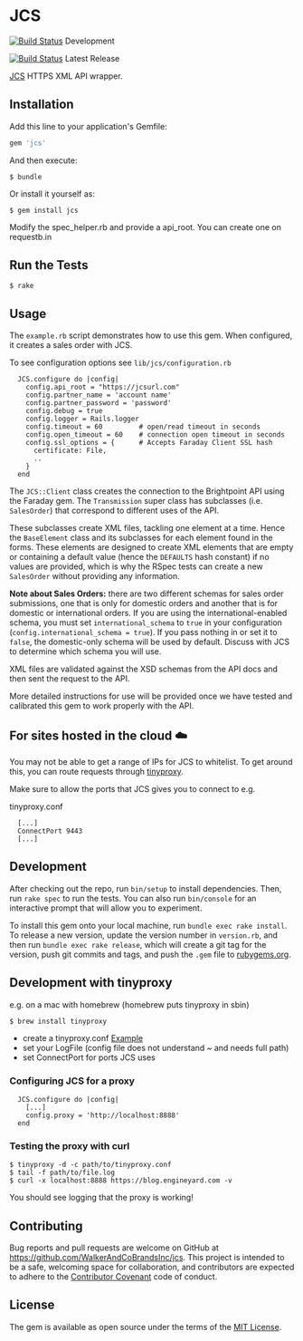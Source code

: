 # JCS
[![Build Status](https://travis-ci.org/WalkerAndCoBrandsInc/jcs.svg?branch=develop)](https://travis-ci.org/WalkerAndCoBrandsInc/jcs) Development

[![Build Status](https://travis-ci.org/WalkerAndCoBrandsInc/jcs.svg?branch=master)](https://travis-ci.org/WalkerAndCoBrandsInc/jcs) Latest Release


[JCS](http://www.JCS.com/IMD_WASWeb/jsp/login/corporate.jsp) HTTPS XML API wrapper.


## Installation

Add this line to your application's Gemfile:

```ruby
gem 'jcs'
```

And then execute:

    $ bundle

Or install it yourself as:

    $ gem install jcs


Modify the spec_helper.rb and provide a api_root. You can create one on requestb.in

## Run the Tests

    $ rake

## Usage

The `example.rb` script demonstrates how to use this gem. When
configured, it creates a sales order with JCS.

To see configuration options see `lib/jcs/configuration.rb`

```
  JCS.configure do |config|
    config.api_root = "https://jcsurl.com"
    config.partner_name = 'account name'
    config.partner_password = 'password'
    config.debug = true
    config.logger = Rails.logger
    config.timeout = 60         # open/read timeout in seconds
    config.open_timeout = 60    # connection open timeout in seconds
    config.ssl_options = {      # Accepts Faraday Client SSL hash
      certificate: File,
      ..
    }
  end
```

The `JCS::Client` class creates the connection to the Brightpoint API
using the Faraday gem. The `Transmission` super class has subclasses (i.e.
`SalesOrder`) that correspond to different uses of the API.

These subclasses create XML files, tackling one element at a time. Hence the
`BaseElement` class and its subclasses for each element found in the forms.
These elements are designed to create XML elements that are empty or containing
a default value (hence the `DEFAULTS` hash constant) if no values are provided,
which is why the RSpec tests can create a new `SalesOrder` without providing any
information.

**Note about Sales Orders:** there are two different schemas for sales order
submissions, one that is only for domestic orders and another that is for
domestic or international orders. If you are using the international-enabled
schema, you must set `international_schema` to `true` in your configuration
(`config.international_schema = true`). If you pass nothing in or set it to
`false`, the domestic-only schema will be used by default. Discuss with JCS to
determine which schema you will use.

XML files are validated against the XSD schemas from the API docs and then sent
the request to the API.

More detailed instructions for use will be provided once we have tested and
calibrated this gem to work properly with the API.

## For sites hosted in the cloud :cloud:

You may not be able to get a range of IPs for JCS to whitelist.
To get around this, you can route requests through
[tinyproxy](https://github.com/tinyproxy/tinyproxy).

Make sure to allow the ports that JCS gives you to connect to e.g.

  tinyproxy.conf

```
  [...]
  ConnectPort 9443
  [...]
```

## Development

After checking out the repo, run `bin/setup` to install dependencies. Then, run `rake spec` to run the tests. You can also run `bin/console` for an interactive prompt that will allow you to experiment.

To install this gem onto your local machine, run `bundle exec rake install`. To release a new version, update the version number in `version.rb`, and then run `bundle exec rake release`, which will create a git tag for the version, push git commits and tags, and push the `.gem` file to [rubygems.org](https://rubygems.org).

## Development with tinyproxy

e.g. on a mac with homebrew (homebrew puts tinyproxy in sbin)

    $ brew install tinyproxy

- create a tinyproxy.conf [Example](https://github.com/tinyproxy/tinyproxy/blob/186bbc3efb4b47caac0b5e14465c97918c99e442/etc/tinyproxy.conf.in)
- set your LogFile (config file does not understand ~ and needs full path)
- set ConnectPort for ports JCS uses

### Configuring JCS for a proxy

```
  JCS.configure do |config|
    [...]
    config.proxy = 'http://localhost:8888'
  end
```

### Testing the proxy with curl

```
$ tinyproxy -d -c path/to/tinyproxy.conf
$ tail -f path/to/file.log
$ curl -x localhost:8888 https://blog.engineyard.com -v
```

You should see logging that the proxy is working!

## Contributing

Bug reports and pull requests are welcome on GitHub at https://github.com/WalkerAndCoBrandsInc/jcs. This project is intended to be a safe, welcoming space for collaboration, and contributors are expected to adhere to the [Contributor Covenant](contributor-covenant.org) code of conduct.

## License

The gem is available as open source under the terms of the [MIT License](http://opensource.org/licenses/MIT).

